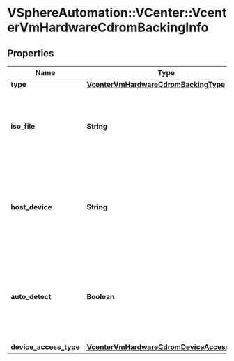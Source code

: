 # VSphereAutomation::VCenter::VcenterVmHardwareCdromBackingInfo

## Properties
Name | Type | Description | Notes
------------ | ------------- | ------------- | -------------
**type** | [**VcenterVmHardwareCdromBackingType**](VcenterVmHardwareCdromBackingType.md) |  | 
**iso_file** | **String** | Path of the image file backing the virtual CD-ROM device. This field is optional and it is only relevant when the value of Cdrom.BackingInfo.type is ISO_FILE. | [optional] 
**host_device** | **String** | Name of the host device backing the virtual CD-ROM device.    This field will be unset if Cdrom.BackingInfo.auto-detect is true and the virtual CD-ROM device is not connected or no suitable device is available on the host. | [optional] 
**auto_detect** | **Boolean** | Flag indicating whether the virtual CD-ROM device is configured to automatically detect a suitable host device. This field is optional and it is only relevant when the value of Cdrom.BackingInfo.type is HOST_DEVICE. | [optional] 
**device_access_type** | [**VcenterVmHardwareCdromDeviceAccessType**](VcenterVmHardwareCdromDeviceAccessType.md) |  | [optional] 


